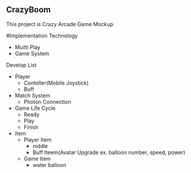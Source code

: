 ## CrazyBoom
This project is Crazy Arcade Game Mockup

#Implementation Technology
 - Muilti Play
 - Game System

Develop List
 - Player
   - Contoller(Mobile Joystick)
   - Buff
 - Match System
   - Photon Connection
 - Game Life Cycle
   - Ready
   - Play
   - Finish
 - Item
   - Player Item
     - niddle
     - Buff Iteem(Avatar Upgrade ex. balloon number, speed, power)
   - Game Item
     - water balloon
